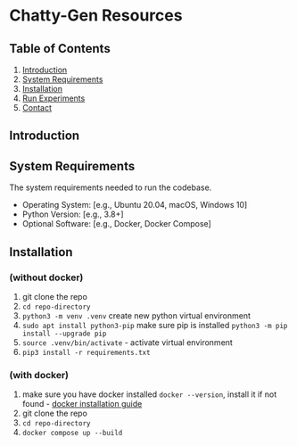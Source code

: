 # Chatty-Gen Resources

## Table of Contents

1. [Introduction](#introduction)
2. [System Requirements](#system-requirements)
3. [Installation](#installation)
4. [Run Experiments](#run-experiments)
5. [Contact](#contact)

## Introduction
<!-- Add-abstract -->

## System Requirements
The system requirements needed to run the codebase.

- Operating System: [e.g., Ubuntu 20.04, macOS, Windows 10]
- Python Version: [e.g., 3.8+]
- Optional Software: [e.g., Docker, Docker Compose]

## Installation 

### (without docker)
1. git clone the repo
2. `cd repo-directory`
3. `python3 -m venv .venv` create new python virtual environment
4. `sudo apt install python3-pip` make sure pip is installed
    `python3 -m pip install --upgrade pip`
5. `source .venv/bin/activate` - activate virtual environment
6. `pip3 install -r requirements.txt`

### (with docker)
1. make sure you have docker installed `docker --version`, install it if not found - [docker installation guide](https://docs.docker.com/engine/install/)
2. git clone the repo
3. `cd repo-directory`
4. `docker compose up --build`